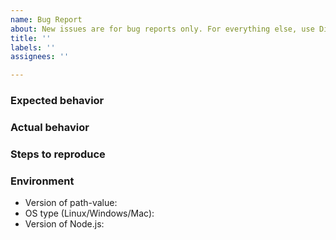 ```yaml
---
name: Bug Report
about: New issues are for bug reports only. For everything else, use Discussions.
title: ''
labels: ''
assignees: ''

---
```


### Expected behavior


### Actual behavior


### Steps to reproduce


### Environment

* Version of path-value:
* OS type (Linux/Windows/Mac):
* Version of Node.js:
